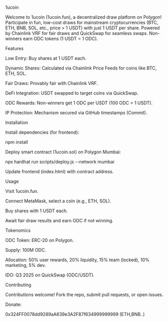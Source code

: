 1ucoin

Welcome to 1ucoin (1ucoin.fun), a decentralized draw platform on Polygon! Participate in fun, low-cost draws for mainstream cryptocurrencies (BTC, ETH, BNB, SOL, etc., price > 1 USDT) with just 1 USDT per share. Powered by Chainlink VRF for fair draws and QuickSwap for seamless swaps. Non-winners earn ODC tokens (1 USDT = 1 ODC).

Features





Low Entry: Buy shares at 1 USDT each.



Dynamic Shares: Calculated via Chainlink Price Feeds for coins like BTC, ETH, SOL.



Fair Draws: Provably fair with Chainlink VRF.



DeFi Integration: USDT swapped to target coins via QuickSwap.



ODC Rewards: Non-winners get 1 ODC per USDT (100 ODC = 1 USDT).



IP Protection: Mechanism secured via GitHub timestamps (Commit).

Installation



Install dependencies (for frontend):

npm install



Deploy smart contract (1ucoin.sol) on Polygon Mumbai:

npx hardhat run scripts/deploy.js --network mumbai



Update frontend (index.html) with contract address.

Usage





Visit 1ucoin.fun.



Connect MetaMask, select a coin (e.g., ETH, SOL).



Buy shares with 1 USDT each.



Await fair draw results and earn ODC if not winning.

Tokenomics





ODC Token: ERC-20 on Polygon.



Supply: 100M ODC.



Allocation: 50% user rewards, 20% liquidity, 15% team (locked), 10% marketing, 5% dev.



IDO: Q3 2025 on QuickSwap (ODC/USDT).

Contributing

Contributions welcome! Fork the repo, submit pull requests, or open issues.

Donate: 

0x324FF0078dd9289aA639e3A2F87f634999999999 (ETH,BNB..)

